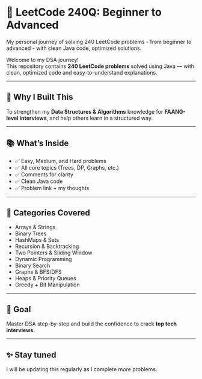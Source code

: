 # 🚀 LeetCode 240Q: Beginner to Advanced
My personal journey of solving 240 LeetCode problems - from beginner to advanced - with clean Java code, optimized solutions.

Welcome to my DSA journey!  
This repository contains **240 LeetCode problems** solved using Java — with clean, optimized code and easy-to-understand explanations.

---

## 📌 Why I Built This

To strengthen my **Data Structures & Algorithms** knowledge for **FAANG-level interviews**, and help others learn in a structured way.

---

## 📚 What’s Inside

- ✅ Easy, Medium, and Hard problems  
- ✅ All core topics (Trees, DP, Graphs, etc.)
- ✅ Comments for clarity  
- ✅ Clean Java code  
- ✅ Problem link + my thoughts  

---

## 🧠 Categories Covered

- Arrays & Strings  
- Binary Trees  
- HashMaps & Sets  
- Recursion & Backtracking  
- Two Pointers & Sliding Window  
- Dynamic Programming  
- Binary Search  
- Graphs & BFS/DFS  
- Heaps & Priority Queues  
- Greedy + Bit Manipulation  

---

## 💼 Goal

Master DSA step-by-step and build the confidence to crack **top tech interviews**.

---

## ✨ Stay tuned

I will be updating this regularly as I complete more problems.
